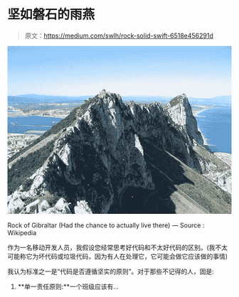 # 坚如磐石的雨燕

> 原文：<https://medium.com/swlh/rock-solid-swift-6518e456291d>

![](img/efe51f0663989b5035b3abf7c649213a.png)

Rock of Gibraltar (Had the chance to actually live there) — Source : Wikipedia

作为一名移动开发人员，我假设您经常思考好代码和不太好代码的区别。(我不太可能称它为坏代码或垃圾代码，因为有人在处理它，它可能会做它应该做的事情)

我认为标准之一是“代码是否遵循坚实的原则”。对于那些不记得的人，固是:

1.  **单一责任原则:**一个班级应该有…